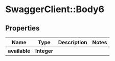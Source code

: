 # SwaggerClient::Body6

## Properties
Name | Type | Description | Notes
------------ | ------------- | ------------- | -------------
**available** | **Integer** |  | 


